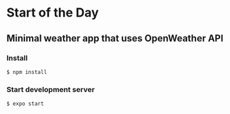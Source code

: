 # Start of the Day

## Minimal weather app that uses OpenWeather API

### Install

```
$ npm install
```

### Start development server

```
$ expo start
```
